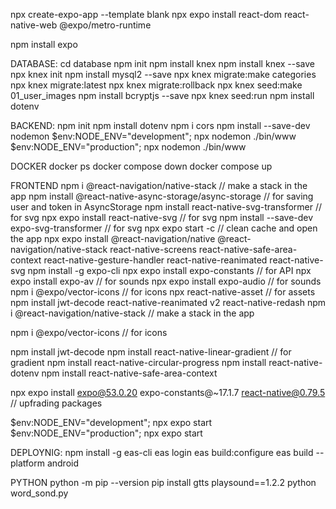npx create-expo-app --template blank
npx expo install react-dom react-native-web @expo/metro-runtime

npm install expo

DATABASE:
cd database
npm init
npm install knex
npm install knex --save
npx knex init
npm install mysql2 --save
npx knex migrate:make categories
npx knex migrate:latest
npx knex migrate:rollback
npx knex seed:make 01_user_images
npm install bcryptjs --save
npx knex seed:run
npm install dotenv

BACKEND:
npm init
npm install dotenv
npm i cors
npm install --save-dev nodemon
$env:NODE_ENV="development"; npx nodemon ./bin/www
$env:NODE_ENV="production"; npx nodemon ./bin/www

DOCKER
docker ps
docker compose down
docker compose up

FRONTEND
npm i @react-navigation/native-stack // make a stack in the app
npm install @react-native-async-storage/async-storage // for saving user and token in AsyncStorage
npm install react-native-svg-transformer // for svg
npx expo install react-native-svg // for svg
npm install --save-dev expo-svg-transformer // for svg
npx expo start -c // clean cache and open the app
npx expo install @react-navigation/native @react-navigation/native-stack react-native-screens react-native-safe-area-context react-native-gesture-handler react-native-reanimated react-native-svg
npm install -g expo-cli
npx expo install expo-constants // for API
npx expo install expo-av // for sounds
npx expo install expo-audio // for sounds
npm i @expo/vector-icons // for icons
npx react-native-asset // for assets
npm install jwt-decode
react-native-reanimated v2
react-native-redash
npm i @react-navigation/native-stack // make a stack in the app

npm i @expo/vector-icons // for icons

npm install jwt-decode
npm install react-native-linear-gradient // for gradient
npm install react-native-circular-progress
npm install react-native-dotenv
npm install react-native-safe-area-context

npx expo install expo@53.0.20 expo-constants@~17.1.7 react-native@0.79.5 // upfrading packages

$env:NODE_ENV="development"; npx expo start
$env:NODE_ENV="production"; npx expo start

DEPLOYNIG:
npm install -g eas-cli
eas login
eas build:configure
eas build --platform android

PYTHON
python -m pip --version
pip install gtts playsound==1.2.2
python word_sond.py

<!-- "show my words"
"add word to my list"
"remove word from my list"
"practice my saved words"
"track progress for my words"
